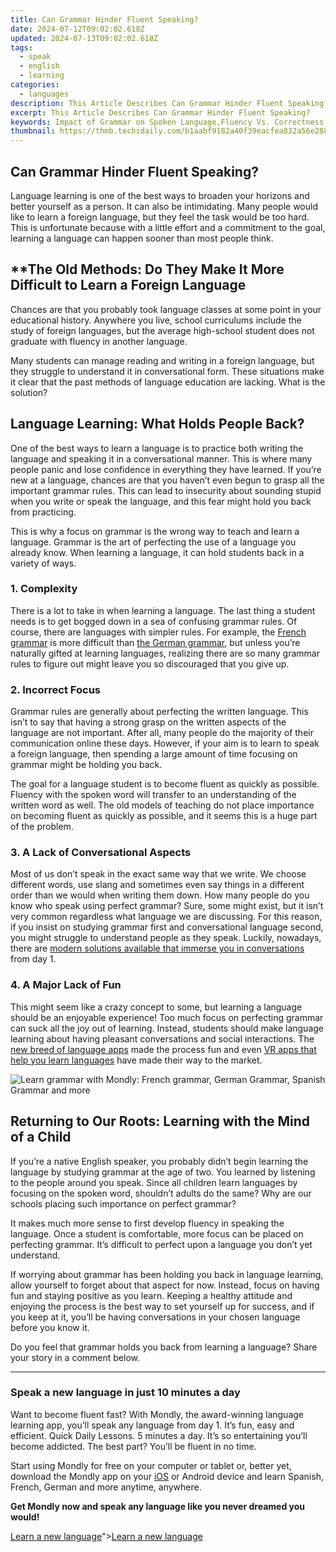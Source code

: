 ```yaml
---
title: Can Grammar Hinder Fluent Speaking?
date: 2024-07-12T09:02:02.618Z
updated: 2024-07-13T09:02:02.618Z
tags:
  - speak
  - english
  - learning
categories:
  - languages
description: This Article Describes Can Grammar Hinder Fluent Speaking?
excerpt: This Article Describes Can Grammar Hinder Fluent Speaking?
keywords: Impact of Grammar on Spoken Language,Fluency Vs. Correctness in Speech,Grammar's Role in Verbal Communication,Language Proficiency and Grammar,Grammar Fluency Debate,Efficient Speaking Without Grammar Rules,Linguistic Flexibility Vs. Grammatical Structure
thumbnail: https://thmb.techidaily.com/b1aabf9182a40f39eacfea832a56e2883c1058666aaa24cc7d5f400170f744e3.jpeg
---
```


## Can Grammar Hinder Fluent Speaking?

Language learning is one of the best ways to broaden your horizons and better yourself as a person. It can also be intimidating. Many people would like to learn a foreign language, but they feel the task would be too hard. This is unfortunate because with a little effort and a commitment to the goal, learning a language can happen sooner than most people think.

## **The Old Methods: Do They Make It More Difficult to Learn a Foreign Language

Chances are that you probably took language classes at some point in your educational history. Anywhere you live, school curriculums include the study of foreign languages, but the average high-school student does not graduate with fluency in another language.

Many students can manage reading and writing in a foreign language, but they struggle to understand it in conversational form. These situations make it clear that the past methods of language education are lacking. What is the solution?

## **Language Learning: What Holds People Back?**

One of the best ways to learn a language is to practice both writing the language and speaking it in a conversational manner. This is where many people panic and lose confidence in everything they have learned. If you’re new at a language, chances are that you haven’t even begun to grasp all the important grammar rules. This can lead to insecurity about sounding stupid when you write or speak the language, and this fear might hold you back from practicing.

This is why a focus on grammar is the wrong way to teach and learn a language. Grammar is the art of perfecting the use of a language you already know. When learning a language, it can hold students back in a variety of ways.

### **1\. Complexity**

There is a lot to take in when learning a language. The last thing a student needs is to get bogged down in a sea of confusing grammar rules. Of course, there are languages with simpler rules. For example, the [French grammar](https://shop.mondly.com/affiliate.php?ACCOUNT=ATISTUDI&AFFILIATE=108875&PATH=https://www.mondly.com?AFFILIATE=108875) is more difficult than [the German grammar](https://shop.mondly.com/affiliate.php?ACCOUNT=ATISTUDI&AFFILIATE=108875&PATH=https://www.mondly.com?AFFILIATE=108875), but unless you’re naturally gifted at learning languages, realizing there are so many grammar rules to figure out might leave you so discouraged that you give up.

### **2\. Incorrect Focus**

Grammar rules are generally about perfecting the written language. This isn’t to say that having a strong grasp on the written aspects of the language are not important. After all, many people do the majority of their communication online these days. However, if your aim is to learn to speak a foreign language, then spending a large amount of time focusing on grammar might be holding you back.

The goal for a language student is to become fluent as quickly as possible. Fluency with the spoken word will transfer to an understanding of the written word as well. The old models of teaching do not place importance on becoming fluent as quickly as possible, and it seems this is a huge part of the problem.

### **3\. A Lack of Conversational Aspects**

Most of us don’t speak in the exact same way that we write. We choose different words, use slang and sometimes even say things in a different order than we would when writing them down. How many people do you know who speak using perfect grammar? Sure, some might exist, but it isn’t very common regardless what language we are discussing. For this reason, if you insist on studying grammar first and conversational language second, you might struggle to understand people as they speak. Luckily, nowadays, there are [modern solutions available that immerse you in conversations](https://shop.mondly.com/affiliate.php?ACCOUNT=ATISTUDI&AFFILIATE=108875&PATH=https://www.mondly.com?AFFILIATE=108875) from day 1\.

### **4\. A Major Lack of Fun**

This might seem like a crazy concept to some, but learning a language should be an enjoyable experience! Too much focus on perfecting grammar can suck all the joy out of learning. Instead, students should make language learning about having pleasant conversations and social interactions. The [new breed of language apps](https://adjt.mondly.com/5ixfg4k?campaign=blog-post-id-717&fallback=https%3A%2F%2Fapp.mondly.com%3Futm%5Fmedium%3Dblog%5Fblog-post-id-717%26utm%5Fsource%3Dblog-post-id-717&redirect%5Fmacos=https%3A%2F%2Fapp.mondly.com%3Futm%5Fmedium%3Dblog%5Fblog-post-id-717%26utm%5Fsource%3Dblog-post-id-717&redirect%5Fandroid=https%3A%2F%2Fplay.google.com%2Fstore%2Fapps%2Fdetails%3Fid%3Dcom.atistudios.mondly.languages%3Futm%5Fmedium%3Dblog%5Fblog-post-id-717%26utm%5Fsource%3Dblog-post-id-717&redirect%5Fios=https%3A%2F%2Fapps.apple.com%2Fapp%2Fapple-store%2Fid987873536%3Fpt%3D78954800%26ct%3Dblog-post-id-717%26mt%3D8) made the process fun and even [VR apps that help you learn languages](https://shop.mondly.com/affiliate.php?ACCOUNT=ATISTUDI&AFFILIATE=108875&PATH=https://www.mondly.com?AFFILIATE=108875) have made their way to the market.

![Learn grammar with Mondly: French grammar, German Grammar, Spanish Grammar and more](https://edge.mondly.com/blog/wp-content/uploads/2017/10/Webp.net-compress-image-1.jpg "Is Grammar Holding You Back From Learning A Language? 2")

## **Returning to Our Roots: Learning with the Mind of a Child**

If you’re a native English speaker, you probably didn’t begin learning the language by studying grammar at the age of two. You learned by listening to the people around you speak. Since all children learn languages by focusing on the spoken word, shouldn’t adults do the same? Why are our schools placing such importance on perfect grammar?

It makes much more sense to first develop fluency in speaking the language. Once a student is comfortable, more focus can be placed on perfecting grammar. It’s difficult to perfect upon a language you don’t yet understand.

If worrying about grammar has been holding you back in language learning, allow yourself to forget about that aspect for now. Instead, focus on having fun and staying positive as you learn. Keeping a healthy attitude and enjoying the process is the best way to set yourself up for success, and if you keep at it, you’ll be having conversations in your chosen language before you know it.

Do you feel that grammar holds you back from learning a language? Share your story in a comment below.

---

### Speak a new language in just 10 minutes a day

Want to become fluent fast? With Mondly, the award-winning language learning app, you’ll speak any language from day 1\. It’s fun, easy and efficient. Quick Daily Lessons. 5 minutes a day. It’s so entertaining you’ll become addicted. The best part? You’ll be fluent in no time.

Start using Mondly for free on your computer or tablet or, better yet, download the Mondly app on your [iOS](https://adjt.mondly.com/5ixfg4k?campaign=blog-post-id-717&fallback=https%3A%2F%2Fapp.mondly.com%3Futm%5Fmedium%3Dblog%5Fblog-post-id-717%26utm%5Fsource%3Dblog-post-id-717&redirect%5Fmacos=https%3A%2F%2Fapp.mondly.com%3Futm%5Fmedium%3Dblog%5Fblog-post-id-717%26utm%5Fsource%3Dblog-post-id-717&redirect%5Fandroid=https%3A%2F%2Fplay.google.com%2Fstore%2Fapps%2Fdetails%3Fid%3Dcom.atistudios.mondly.languages%3Futm%5Fmedium%3Dblog%5Fblog-post-id-717%26utm%5Fsource%3Dblog-post-id-717&redirect%5Fios=https%3A%2F%2Fapps.apple.com%2Fapp%2Fapple-store%2Fid987873536%3Fpt%3D78954800%26ct%3Dblog-post-id-717%26mt%3D8) or Android device and learn Spanish, French, German and more anytime, anywhere.

**Get Mondly now and speak any language like you never dreamed you would!**

[Learn a new language](https://adjt.mondly.com/5ixfg4k?campaign=blog-post-id-717&fallback=https%3A%2F%2Fapp.mondly.com%3Futm%5Fmedium%3Dblog%5Fblog-post-id-717%26utm%5Fsource%3Dblog-post-id-717&redirect%5Fmacos=https%3A%2F%2Fapp.mondly.com%3Futm%5Fmedium%3Dblog%5Fblog-post-id-717%26utm%5Fsource%3Dblog-post-id-717&redirect%5Fandroid=https%3A%2F%2Fplay.google.com%2Fstore%2Fapps%2Fdetails%3Fid%3Dcom.atistudios.mondly.languages%3Futm%5Fmedium%3Dblog%5Fblog-post-id-717%26utm%5Fsource%3Dblog-post-id-717&redirect%5Fios=https%3A%2F%2Fapps.apple.com%2Fapp%2Fapple-store%2Fid987873536%3Fpt%3D78954800%26ct%3Dblog-post-id-717%26mt%3D8 "<a class=")">[Learn a new language](https://shop.mondly.com/affiliate.php?ACCOUNT=ATISTUDI&AFFILIATE=108875&PATH=https://www.mondly.com?AFFILIATE=108875)

<ins class="adsbygoogle"
     style="display:block"
     data-ad-format="autorelaxed"
     data-ad-client="ca-pub-7571918770474297"
     data-ad-slot="1223367746"></ins>



<ins class="adsbygoogle"
     style="display:block"
     data-ad-client="ca-pub-7571918770474297"
     data-ad-slot="8358498916"
     data-ad-format="auto"
     data-full-width-responsive="true"></ins>




